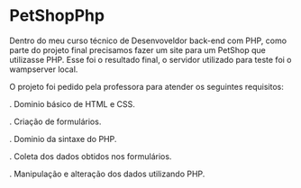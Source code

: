 # PetShopPhp
Dentro do meu curso técnico de Desenvoveldor back-end com PHP, como parte do projeto final precisamos fazer um site para um PetShop que utilizasse PHP.
Esse foi o resultado final, o servidor utilizado para teste foi o wampserver local.
<p>O projeto foi pedido pela professora para atender os seguintes requisitos:</p>
<p>. Dominio básico de HTML e CSS.</p>
<p>. Criação de formulários.</p>
<p>. Dominio da sintaxe do PHP.</p>
<p>. Coleta dos dados obtidos nos formulários.</p>
<p>. Manipulação e alteração dos dados utilizando PHP.</p>


 
